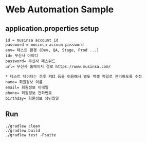 # Web Automation Sample

## application.properties setup
```
id = musinsa account id
password = musinsa accoun password
env= 테스트 환경 (Dev, QA, Stage, Prod ...)
id= 무신사 아이디
password= 무신사 패스워드
url= 무신사 홈페이지 경로 https://www.musinsa.com/

* 테스트 데이터는 추후 POI 등을 이용해서 별도 엑셀 파일로 관리하도록 수정
name= 회원정보 이름
email= 회원정보 이메일
phone= 회원정보 전화번호
birthday= 회원정보 생년월일
```

## Run
```
./gradlew clean
./gradlew build
./gradlew test -Psuite
```